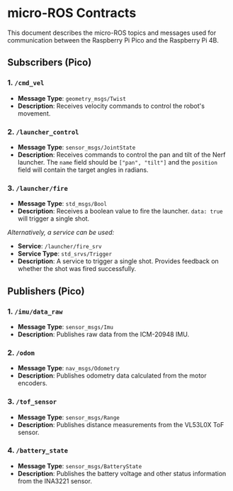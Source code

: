 # micro-ROS Contracts

This document describes the micro-ROS topics and messages used for communication between the Raspberry Pi Pico and the Raspberry Pi 4B.

## Subscribers (Pico)

### 1. `/cmd_vel`

*   **Message Type**: `geometry_msgs/Twist`
*   **Description**: Receives velocity commands to control the robot's movement.

### 2. `/launcher_control`

*   **Message Type**: `sensor_msgs/JointState`
*   **Description**: Receives commands to control the pan and tilt of the Nerf launcher. The `name` field should be `["pan", "tilt"]` and the `position` field will contain the target angles in radians.

### 3. `/launcher/fire`

*   **Message Type**: `std_msgs/Bool`
*   **Description**: Receives a boolean value to fire the launcher. `data: true` will trigger a single shot.

*Alternatively, a service can be used:*

*   **Service**: `/launcher/fire_srv`
*   **Service Type**: `std_srvs/Trigger`
*   **Description**: A service to trigger a single shot. Provides feedback on whether the shot was fired successfully.

## Publishers (Pico)

### 1. `/imu/data_raw`

*   **Message Type**: `sensor_msgs/Imu`
*   **Description**: Publishes raw data from the ICM-20948 IMU.

### 2. `/odom`

*   **Message Type**: `nav_msgs/Odometry`
*   **Description**: Publishes odometry data calculated from the motor encoders.

### 3. `/tof_sensor`

*   **Message Type**: `sensor_msgs/Range`
*   **Description**: Publishes distance measurements from the VL53L0X ToF sensor.

### 4. `/battery_state`

*   **Message Type**: `sensor_msgs/BatteryState`
*   **Description**: Publishes the battery voltage and other status information from the INA3221 sensor.
